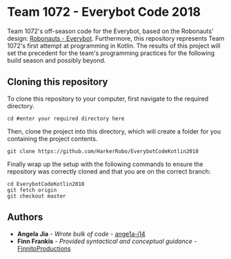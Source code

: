 # Team 1072 - Everybot Code 2018
Team 1072's off-season code for the Everybot, based on the Robonauts' design: [Robonauts - Everybot](https://ccisdrobonauts.org/?p=everybot). Furthermore, this repository represents Team 1072's first attempt at programming in Kotlin. The results of this project will set the precedent for the team's programming practices for the following build season and possibly beyond.
## Cloning this repository
To clone this repository to your computer, first navigate to the required directory.
```
cd #enter your required directory here
```
Then, clone the project into this directory, which will create a folder for you containing the project contents.
```
git clone https://github.com/HarkerRobo/EverybotCodeKotlin2018
```
Finally wrap up the setup with the following commands to ensure the repository was correctly cloned and that you are on the correct branch:
```
cd EverybotCodeKotlin2018
git fetch origin 
git checkout master
```

## Authors
* **Angela Jia** - *Wrote bulk of code* - [ange1a-j14](https://github.com/ange1a-j14)
* **Finn Frankis** - *Provided syntactical and conceptual guidance* - [FinnitoProductions](https://github.com/FinnitoProductions)

